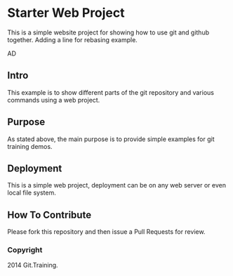 # Starter Web Project

This is a simple website project for showing how to use git and
github together.  Adding a line for rebasing example.

AD

## Intro

This example is to show different parts of the git repository and various commands using a web project.

## Purpose

As stated above, the main purpose is to provide simple examples for git training demos.

## Deployment

This is a simple web project, deployment can be on any web server or even local file system.

## How To Contribute

Please fork this repository and then issue a Pull Requests for review.

### Copyright

2014 Git.Training.
